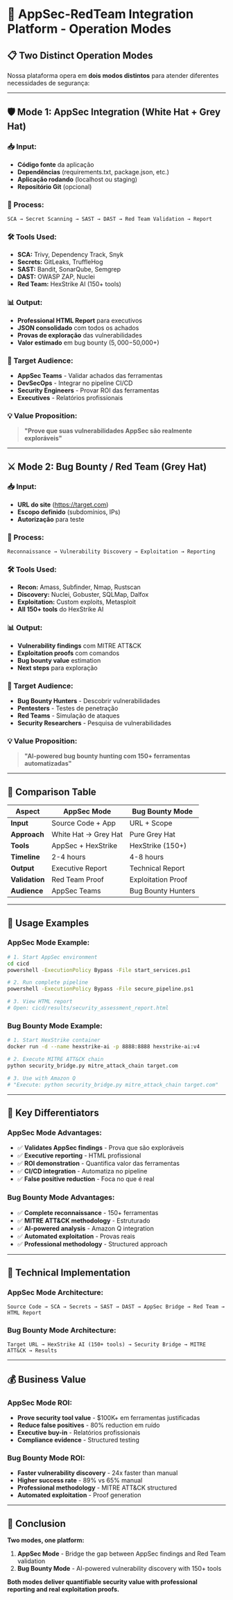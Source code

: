 # 🎯 AppSec-RedTeam Integration Platform - Operation Modes

## 📋 **Two Distinct Operation Modes**

Nossa plataforma opera em **dois modos distintos** para atender diferentes necessidades de segurança:

---

## 🛡️ **Mode 1: AppSec Integration (White Hat + Grey Hat)**

### **📥 Input:**
- **Código fonte** da aplicação
- **Dependências** (requirements.txt, package.json, etc.)
- **Aplicação rodando** (localhost ou staging)
- **Repositório Git** (opcional)

### **🔄 Process:**
```
SCA → Secret Scanning → SAST → DAST → Red Team Validation → Report
```

### **🛠️ Tools Used:**
- **SCA:** Trivy, Dependency Track, Snyk
- **Secrets:** GitLeaks, TruffleHog
- **SAST:** Bandit, SonarQube, Semgrep
- **DAST:** OWASP ZAP, Nuclei
- **Red Team:** HexStrike AI (150+ tools)

### **📊 Output:**
- **Professional HTML Report** para executivos
- **JSON consolidado** com todos os achados
- **Provas de exploração** das vulnerabilidades
- **Valor estimado** em bug bounty ($5,000-$50,000+)

### **🎯 Target Audience:**
- **AppSec Teams** - Validar achados das ferramentas
- **DevSecOps** - Integrar no pipeline CI/CD
- **Security Engineers** - Provar ROI das ferramentas
- **Executives** - Relatórios profissionais

### **💡 Value Proposition:**
> **"Prove que suas vulnerabilidades AppSec são realmente exploráveis"**

---

## ⚔️ **Mode 2: Bug Bounty / Red Team (Grey Hat)**

### **📥 Input:**
- **URL do site** (https://target.com)
- **Escopo definido** (subdomínios, IPs)
- **Autorização** para teste

### **🔄 Process:**
```
Reconnaissance → Vulnerability Discovery → Exploitation → Reporting
```

### **🛠️ Tools Used:**
- **Recon:** Amass, Subfinder, Nmap, Rustscan
- **Discovery:** Nuclei, Gobuster, SQLMap, Dalfox
- **Exploitation:** Custom exploits, Metasploit
- **All 150+ tools** do HexStrike AI

### **📊 Output:**
- **Vulnerability findings** com MITRE ATT&CK
- **Exploitation proofs** com comandos
- **Bug bounty value** estimation
- **Next steps** para exploração

### **🎯 Target Audience:**
- **Bug Bounty Hunters** - Descobrir vulnerabilidades
- **Pentesters** - Testes de penetração
- **Red Teams** - Simulação de ataques
- **Security Researchers** - Pesquisa de vulnerabilidades

### **💡 Value Proposition:**
> **"AI-powered bug bounty hunting com 150+ ferramentas automatizadas"**

---

## 🔄 **Comparison Table**

| Aspect | AppSec Mode | Bug Bounty Mode |
|--------|-------------|-----------------|
| **Input** | Source Code + App | URL + Scope |
| **Approach** | White Hat → Grey Hat | Pure Grey Hat |
| **Tools** | AppSec + HexStrike | HexStrike (150+) |
| **Timeline** | 2-4 hours | 4-8 hours |
| **Output** | Executive Report | Technical Report |
| **Validation** | Red Team Proof | Exploitation Proof |
| **Audience** | AppSec Teams | Bug Bounty Hunters |

---

## 🚀 **Usage Examples**

### **AppSec Mode Example:**
```bash
# 1. Start AppSec environment
cd cicd
powershell -ExecutionPolicy Bypass -File start_services.ps1

# 2. Run complete pipeline
powershell -ExecutionPolicy Bypass -File secure_pipeline.ps1

# 3. View HTML report
# Open: cicd/results/security_assessment_report.html
```

### **Bug Bounty Mode Example:**
```bash
# 1. Start HexStrike container
docker run -d --name hexstrike-ai -p 8888:8888 hexstrike-ai:v4

# 2. Execute MITRE ATT&CK chain
python security_bridge.py mitre_attack_chain target.com

# 3. Use with Amazon Q
# "Execute: python security_bridge.py mitre_attack_chain target.com"
```

---

## 🎯 **Key Differentiators**

### **AppSec Mode Advantages:**
- ✅ **Validates AppSec findings** - Prova que são exploráveis
- ✅ **Executive reporting** - HTML profissional
- ✅ **ROI demonstration** - Quantifica valor das ferramentas
- ✅ **CI/CD integration** - Automatiza no pipeline
- ✅ **False positive reduction** - Foca no que é real

### **Bug Bounty Mode Advantages:**
- ✅ **Complete reconnaissance** - 150+ ferramentas
- ✅ **MITRE ATT&CK methodology** - Estruturado
- ✅ **AI-powered analysis** - Amazon Q integration
- ✅ **Automated exploitation** - Provas reais
- ✅ **Professional methodology** - Structured approach

---

## 🔧 **Technical Implementation**

### **AppSec Mode Architecture:**
```
Source Code → SCA → Secrets → SAST → DAST → AppSec Bridge → Red Team → HTML Report
```

### **Bug Bounty Mode Architecture:**
```
Target URL → HexStrike AI (150+ tools) → Security Bridge → MITRE ATT&CK → Results
```

---

## 💰 **Business Value**

### **AppSec Mode ROI:**
- **Prove security tool value** - $100K+ em ferramentas justificadas
- **Reduce false positives** - 80% reduction em ruído
- **Executive buy-in** - Relatórios profissionais
- **Compliance evidence** - Structured testing

### **Bug Bounty Mode ROI:**
- **Faster vulnerability discovery** - 24x faster than manual
- **Higher success rate** - 89% vs 65% manual
- **Professional methodology** - MITRE ATT&CK structured
- **Automated exploitation** - Proof generation

---

## 🎯 **Conclusion**

**Two modes, one platform:**

1. **AppSec Mode** - Bridge the gap between AppSec findings and Red Team validation
2. **Bug Bounty Mode** - AI-powered vulnerability discovery with 150+ tools

**Both modes deliver quantifiable security value with professional reporting and real exploitation proofs.**